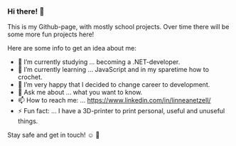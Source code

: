 ### Hi there! 👋

<!--
**xlne/xlne** is a ✨ _special_ ✨ repository because its `README.md` (this file) appears on your GitHub profile.
-->
This is my Github-page, with mostly school projects. Over time there will be some more fun projects here! 

Here are some info to get an idea about me:

- 🔭 I’m currently studying ... becoming a .NET-developer.
- 🌱 I’m currently learning ... JavaScript and in my sparetime how to crochet.
- 👯 I’m very happy that I decided to change career to development.
- 💬 Ask me about ... what you want to know.
- 📫 How to reach me: ... https://www.linkedin.com/in/linneanetzell/
- ⚡ Fun fact: ... I have a 3D-printer to print personal, useful and unuseful things.

Stay safe and get in touch! :relaxed: :balloon:
